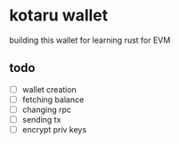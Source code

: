 # kotaru wallet

building this wallet for learning rust for EVM

## todo

- [ ] wallet creation
- [ ] fetching balance
- [ ] changing rpc
- [ ] sending tx
- [ ] encrypt priv keys
